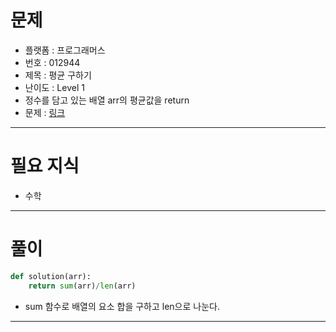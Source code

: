 # 문제
- 플랫폼 : 프로그래머스
- 번호 : 012944
- 제목 : 평균 구하기
- 난이도 : Level 1
- 정수를 담고 있는 배열 arr의 평균값을 return
- 문제 : <a href="https://school.programmers.co.kr/learn/courses/30/lessons/12944" target="_blank">링크</a>

---

# 필요 지식
- 수학

---

# 풀이
```python
def solution(arr):
    return sum(arr)/len(arr)
```
- sum 함수로 배열의 요소 합을 구하고 len으로 나눈다.

---
